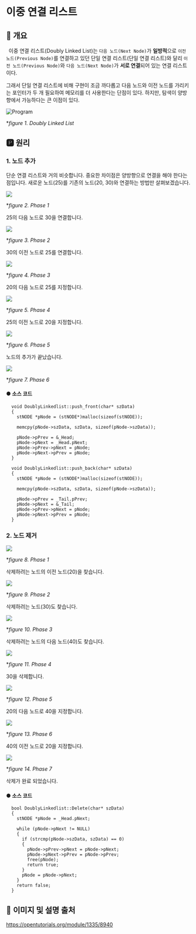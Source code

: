 # 이중 연결 리스트
## 📢 개요

 이중 연결 리스트(Doubly Linked List)는 `다음 노드(Next Node)`가 **일방적**으로 `이전 노드(Previous Node)`를 연결하고 있던 단일 연결 리스트(단일 연결 리스트)와 달리 `이전 노드(Previous Node)`와 `다음 노드(Next Node)`가 **서로 연결**되어 있는 연결 리스트이다.
 
 그래서 단일 연결 리스트에 비해 구현이 조금 까다롭고 다음 노드와 이전 노드를 가리키는 포인터가 두 개 필요하여 메모리를 더 사용한다는 단점이 있다. 하지만, 탐색이 양방향에서 가능하다는 큰 이점이 있다.
 
 
  ![Program](https://s3.ap-northeast-2.amazonaws.com/opentutorials-user-file/module/1335/2949.png)

 **figure 1. Doubly Linked List*
 

 
 ## 🅿 원리
 ### 1. 노드 추가
   단순 연결 리스트와 거의 비슷합니다. 중요한 차이점은 양방향으로 연결을 해야 한다는 점입니다. 새로운 노드(25)를 기존의 노드(20, 30)와 연결하는 방법만 살펴보겠습니다.

  ![](https://s3.ap-northeast-2.amazonaws.com/opentutorials-user-file/module/1335/2958.png)

 **figure 2. Phase 1*

  25의 다음 노드로 30을 연결합니다.

  ![](https://s3.ap-northeast-2.amazonaws.com/opentutorials-user-file/module/1335/2959.png)

 **figure 3. Phase 2*

  30의 이전 노드로 25를 연결합니다.

  ![](https://s3.ap-northeast-2.amazonaws.com/opentutorials-user-file/module/1335/2960.png)

 **figure 4. Phase 3*

  20의 다음 노드로 25를 지정합니다.

  ![](https://s3.ap-northeast-2.amazonaws.com/opentutorials-user-file/module/1335/2961.png)

 **figure 5. Phase 4*

  25의 이전 노드로 20을 지정합니다.

  ![](https://s3.ap-northeast-2.amazonaws.com/opentutorials-user-file/module/1335/2962.png)

 **figure 6. Phase 5*

  노드의 추가가 끝났습니다.

  ![](https://s3.ap-northeast-2.amazonaws.com/opentutorials-user-file/module/1335/2963.png)

 **figure 7. Phase 6*
 
 #### ● 소스 코드
      void DoublyLinkedlist::push_front(char* szData)
      {
        stNODE *pNode = (stNODE*)malloc(sizeof(stNODE));

        memcpy(pNode->szData, szData, sizeof(pNode->szData));

        pNode->pPrev = &_Head;
        pNode->pNext = _Head.pNext;
        pNode->pPrev->pNext = pNode;
        pNode->pNext->pPrev = pNode;
      }

      void DoublyLinkedlist::push_back(char* szData)
      {
        stNODE *pNode = (stNODE*)malloc(sizeof(stNODE));

        memcpy(pNode->szData, szData, sizeof(pNode->szData));

        pNode->pPrev = _Tail.pPrev;
        pNode->pNext = &_Tail;
        pNode->pPrev->pNext = pNode;
        pNode->pNext->pPrev = pNode;
      }
 
 ### 2. 노드 제거
 
  ![](https://s3.ap-northeast-2.amazonaws.com/opentutorials-user-file/module/1335/2969.png)

 **figure 8. Phase 1*

  삭제하려는 노드의 이전 노드(20)을 찾습니다.
  
  ![](https://s3.ap-northeast-2.amazonaws.com/opentutorials-user-file/module/1335/2970.png)

 **figure 9. Phase 2*
  
  삭제하려는 노드(30)도 찾습니다.

  ![](https://s3.ap-northeast-2.amazonaws.com/opentutorials-user-file/module/1335/2971.png)

 **figure 10. Phase 3*

  삭제하려는 노드의 다음 노드(40)도 찾습니다.

  ![](https://s3.ap-northeast-2.amazonaws.com/opentutorials-user-file/module/1335/2972.png)

 **figure 11. Phase 4*

  30을 삭제합니다.

  ![](https://s3.ap-northeast-2.amazonaws.com/opentutorials-user-file/module/1335/2973.png)

 **figure 12. Phase 5*

  20의 다음 노드로 40을 지정합니다.

  ![](https://s3.ap-northeast-2.amazonaws.com/opentutorials-user-file/module/1335/2974.png)

 **figure 13. Phase 6*

  40의 이전 노드로 20을 지정합니다.

  ![](https://s3.ap-northeast-2.amazonaws.com/opentutorials-user-file/module/1335/2975.png)

 **figure 14. Phase 7*

  삭제가 완료 되었습니다.
 
 
  #### ● 소스 코드
      bool DoublyLinkedlist::Delete(char* szData)
      {
        stNODE *pNode = _Head.pNext;

        while (pNode->pNext != NULL)
        {
          if (strcmp(pNode->szData, szData) == 0)
          {
            pNode->pPrev->pNext = pNode->pNext;
            pNode->pNext->pPrev = pNode->pPrev;
            free(pNode);
            return true;
          }
          pNode = pNode->pNext;
        }
        return false;
      }
 
 
 ## 📌 이미지 및 설명 출처 
 
 https://opentutorials.org/module/1335/8940



